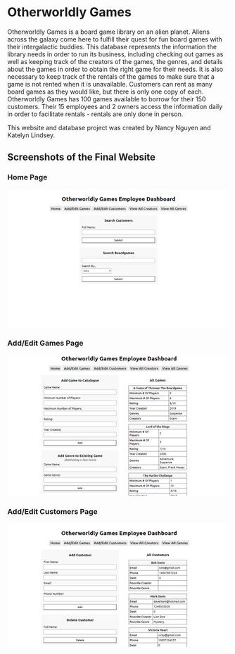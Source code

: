 # Otherworldly Games

Otherworldly Games is a board game library on an alien planet. Aliens across the galaxy come here to fulfill their quest for fun board games with their intergalactic buddies. This database represents the information the library needs in order to run its business, including checking out games as well as keeping track of the creators of the games, the genres, and details about the games in order to obtain the right game for their needs. It is also necessary to keep track of the rentals of the games to make sure that a game is not rented when it is unavailable. Customers can rent as many board games as they would like, but there is only one copy of each. Otherworldly Games has 100 games available to borrow for their 150 customers. Their 15 employees and 2 owners access the information daily in order to facilitate rentals - rentals are only done in person.

This website and database project was created by Nancy Nguyen and Katelyn Lindsey.

## Screenshots of the Final Website
### Home Page
![The home page of the website, featuring a search box for searching for customers by their full name and a search box to search for games by name.](screenshots/screenshot_home.png)
### Add/Edit Games Page
![The add/edit games page of the website with information about current games in tables on the righthand side of the page. and boxes for adding new games and game genres on the lefthand side.](screenshots/screenshot_add_edit_games.png)
### Add/Edit Customers Page
![The add/edit customers page of the website with information about current customers in tables on the righthand side of the page, and boxes for adding and deleting customers on the lefthand side.](screenshots/screenshot_add_edit_customers.png)
